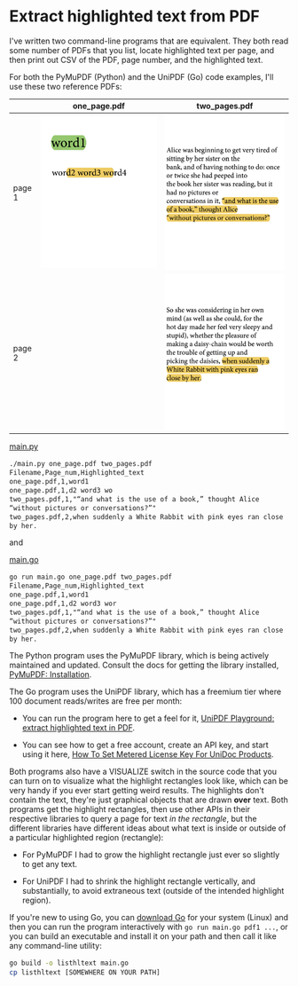 # Extract highlighted text from PDF

<!-- _Full disclosure: I being paid as a consultant by UniDOC/UniPDF to answer this question and spread good will towards PDFs, Go, and UniPDF._ -->

I've written two command-line programs that are equivalent. They both read some number of PDFs that you list, locate highlighted text per page, and then print out CSV of the PDF, page number, and the highlighted text.

For both the PyMuPDF (Python) and the UniPDF (Go) code examples, I'll use these two reference PDFs:

|        | one_page.pdf                                    | two_pages.pdf                                            |
| ------ | ----------------------------------------------- | -------------------------------------------------------- |
| page 1 | ![one_page.pdf page one](./static/one_page.png) | ![two_pages.pdf page one](./static/two_pages_page_1.png) |
| page 2 |                                                 | ![two_pages.pdf page two](./static/two_pages_page_2.png) |

[main.py](./main.py)

```none
./main.py one_page.pdf two_pages.pdf 
Filename,Page_num,Highlighted_text
one_page.pdf,1,word1
one_page.pdf,1,d2 word3 wo
two_pages.pdf,1,"“and what is the use of a book,” thought Alice “without pictures or conversations?”"
two_pages.pdf,2,when suddenly a White Rabbit with pink eyes ran close by her.
```

and

[main.go](./main.go)

```none
go run main.go one_page.pdf two_pages.pdf 
Filename,Page_num,Highlighted_text
one_page.pdf,1,word1
one_page.pdf,1,d2 word3 wor
two_pages.pdf,1,"“and what is the use of a book,” thought Alice “without pictures or conversations?”"
two_pages.pdf,2,when suddenly a White Rabbit with pink eyes ran close by her.
```

The Python program uses the PyMuPDF library, which is being actively maintained and updated. Consult the docs for getting the library installed, [PyMuPDF: Installation](https://pymupdf.readthedocs.io/en/latest/installation.html).

The Go program uses the UniPDF library, which has a freemium tier where 100 document reads/writes are free per month:

- You can run the program here to get a feel for it, [UniPDF Playground: extract highlighted text in PDF](https://play.unidoc.io/p/2039bb4de4dca3af).  

- You can see how to get a free account, create an API key, and start using it here, [How To Set Metered License Key For UniDoc Products](https://www.youtube.com/watch?v=vzazZH55te4).

Both programs also have a VISUALIZE switch in the source code that you can turn on to visualize what the highlight rectangles look like, which can be very handy if you ever start getting weird results. The highlights don't contain the text, they're just graphical objects that are drawn **over** text. Both programs get the highlight rectangles, then use other APIs in their respective libraries to query a page for text _in the rectangle_, but the different libraries have different ideas about what text is inside or outside of a particular highlighted region (rectangle):

- For PyMuPDF I had to grow the highlight rectangle just ever so slightly to get any text.

- For UniPDF I had to shrink the highlight rectangle vertically, and substantially, to avoid extraneous text (outside of the intended highlight region).


If you're new to using Go, you can [download Go](https://go.dev/dl/) for your system (Linux) and then you can run the program interactively with `go run main.go pdf1 ...`, or you can build an executable and install it on your path and then call it like any command-line utility:

```sh
go build -o listhltext main.go
cp listhltext [SOMEWHERE ON YOUR PATH]
```
